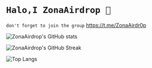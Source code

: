 # `Halo,I ZonaAirdrop 👋`  
`don't forget to join the group` https://t.me/ZonaAirdr0p

![ZonaAirdrop's GitHub stats](https://github-readme-stats.vercel.app/api?username=ZonaAirdrop&show_icons=true&theme=radical)

![ZonaAirdrop's GitHub Streak](https://github-readme-streak-stats.herokuapp.com?user=ZonaAirdrop&theme=radical)

![Top Langs](https://github-readme-stats.vercel.app/api/top-langs/?username=ZonaAirdrop&layout=compact&theme=radical)

